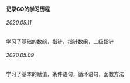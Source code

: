 #### 记录GO的学习历程

###### 2020.05.11

学习了基础的数组，指针，指针数组，二级指针

###### 2020.05.09

学习了基本的赋值，条件语句，循环语句，函数方法

